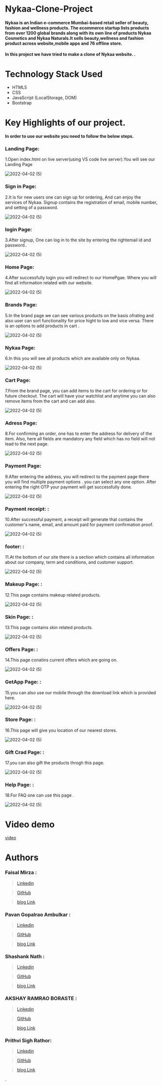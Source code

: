 # Nykaa-Clone-Project

#### Nykaa is an Indian e-commerce Mumbai-based retail seller of beauty, fashion and wellness products. The ecommerce startup lists products from over 1200 global brands along with its own line of products Nykaa Cosmetics and Nykaa Naturals.It sells beauty,wellness and fashion product across website,mobile apps and 76 offline store.

#### In this project we have tried to make a clone of Nykaa website. .


# Technology Stack Used 
* HTML5
* CSS
* JavaScript (LocalStorage, DOM)
* Bootstrap


# Key Highlights of our project.
#### In order to use our website you need to follow the below steps.

### Landing Page:

1.Open index.html on live server(using VS code live server).You will see our Landing Page 

![2022-04-02 (5)](https://github.com/faisal1205/Nykaa-Clone-Project/blob/master/landing%20page.png)

### Sign in Page:

2.It is for new users one can sign up for ordering, And can enjoy the services of Nykaa. Signup contains the registration of email, mobile number, and setting of a password.
   
![2022-04-02 (5)](https://github.com/faisal1205/Nykaa-Clone-Project/blob/master/sigin.png)

### login Page:

3.After signup, One can log in to the site by entering the rightemail id and password..

![2022-04-02 (5)](https://github.com/faisal1205/Nykaa-Clone-Project/blob/master/login.png)

### Home Page:

4.After successfully login you will redirect to our HomePgae. Where you will find all information related with our website.

![2022-04-02 (5)](https://github.com/faisal1205/Nykaa-Clone-Project/blob/master/homepage.png)

### Brands Page:

5.In the brand page we can see various products on the basis ofrating and also user can sort functionality for price hight to low and vice versa. There is an options to add products in cart .

![2022-04-02 (5)](https://github.com/faisal1205/Nykaa-Clone-Project/blob/master/brands.png)

### Nykaa Page:

6.In this you will see all products which are available only on Nykaa.

![2022-04-02 (5)](https://github.com/faisal1205/Nykaa-Clone-Project/blob/master/nykaa%20products.png)

### Cart Page:

7.From the brand page, you can add items to the cart for ordering or for future checkout. The cart will have your watchlist and anytime you can also remove items from the cart and can add also.

![2022-04-02 (5)](https://github.com/faisal1205/Nykaa-Clone-Project/blob/master/cart.png)

### Adress Page:

8.For confirming an order, one has to enter the address for delivery of the item. Also, here all fields are mandatory any field which has no field will not lead to the next page.

![2022-04-02 (5)](https://github.com/faisal1205/Nykaa-Clone-Project/blob/master/adress.png)


### Payment Page:

9.After entering the address, you will redirect to the payment page there you will find multiple payment options . you can select any one option. After entering the right OTP your payment will get successfully done.

![2022-04-02 (5)](https://github.com/faisal1205/Nykaa-Clone-Project/blob/master/Payment%20Page.png)

### Payment receipt: :

10.After successful payment, a receipt will generate that contains the customer's name, email, and amount paid for payment confirmation proof.

![2022-04-02 (5)](https://github.com/faisal1205/Nykaa-Clone-Project/blob/master/Payment%20Receipt.png)


### footer: :

11.At the bottom of our site there is a section which contains all information about our company, term and conditions, and customer support.

![2022-04-02 (5)](https://github.com/faisal1205/Nykaa-Clone-Project/blob/master/footer%20(2).png)


### Makeup Page: :

12.This page contains makeup related products.

![2022-04-02 (5)](https://github.com/faisal1205/Nykaa-Clone-Project/blob/master/makeup.png)

### Skin Page: :

13.This page contains skin related products.

![2022-04-02 (5)](https://github.com/faisal1205/Nykaa-Clone-Project/blob/master/skin%20(3).png)


### Offers Page: :

14.This page conatins current offers which are going on.

![2022-04-02 (5)](https://github.com/faisal1205/Nykaa-Clone-Project/blob/master/offers.png)


### GetApp Page: :

15.you can also use our mobile through the download link which is provided here.

![2022-04-02 (5)](https://github.com/faisal1205/Nykaa-Clone-Project/blob/master/get%20app.png)


### Store Page: :

16.This page will give you location of our nearest stores.

![2022-04-02 (5)](https://github.com/faisal1205/Nykaa-Clone-Project/blob/master/store.png)


### Gift Crad Page: :

17.you can also gift the products throgh this page.

![2022-04-02 (5)](https://github.com/faisal1205/Nykaa-Clone-Project/blob/master/gift%20card.png)


### Help Page: :

18.For FAQ one can use this page .

![2022-04-02 (5)](https://github.com/faisal1205/Nykaa-Clone-Project/blob/master/help.png)




# Video demo
[video](https://youtu.be/_P6wfJMxXvk
)


# Authors

### Faisal Mirza :
>  [Linkedin](https://www.linkedin.com/in/faisal-baig-mirza-6a48a1155/)

>  [GitHub](https://github.com/faisal1205)

>  [blog Link](https://medium.com/@mirzafaisal030/collaborative-project-at-masai-school-nykaa-clone-e6aae178053e)

### Pavan Gopalrao Ambulkar :
> [Linkedin](https://www.linkedin.com/in/gaurav-maihuria/)

> [GitHub](https://github.com/gaurav16-lang)

>  [blog Link]()

### Shashank Nath :
> [Linkedin](http://www.linkedin.com/in/kalpit-sharma1998)

> [GitHub](https://github.com/Kalpit1998)

>  [blog Link]()

### AKSHAY RAMRAO BORASTE :
> [Linkedin](https://www.linkedin.com/in/vishnu-dutta-90baba20b/)

> [GitHub](https://github.com/vishnudutta1)

>  [blog Link]()

### Prithvi Sigh Rathor:
> [Linkedin](https://www.linkedin.com/in/ambika-kumari-5aa792165)

> [GitHub](https://github.com/ambika13kumari)

>  [blog Link]()





. 
